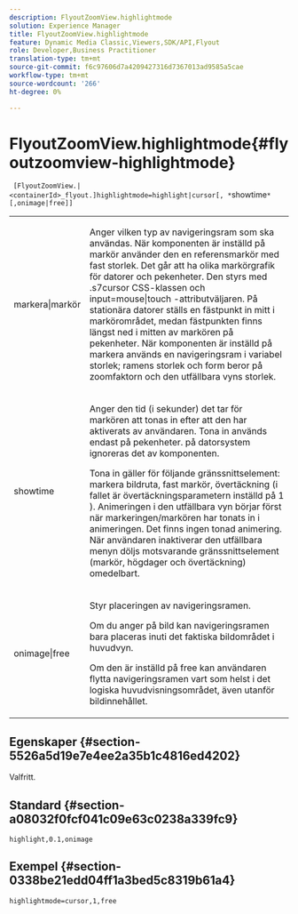 ```yaml
---
description: FlyoutZoomView.highlightmode
solution: Experience Manager
title: FlyoutZoomView.highlightmode
feature: Dynamic Media Classic,Viewers,SDK/API,Flyout
role: Developer,Business Practitioner
translation-type: tm+mt
source-git-commit: f6c97606d7a4209427316d7367013ad9585a5cae
workflow-type: tm+mt
source-wordcount: '266'
ht-degree: 0%

---
```



# FlyoutZoomView.highlightmode{#flyoutzoomview-highlightmode}

` [FlyoutZoomView.|<containerId>_flyout.]highlightmode=highlight|cursor[, *`showtime`*[,onimage|free]]`

<table id="table_C6F4C663099F40698874731590A22924"> 
 <tbody> 
  <tr> 
   <td colname="col1"> <p> <span class="codeph"> markera|markör  </span> </p> </td> 
   <td colname="col2"> <p> Anger vilken typ av navigeringsram som ska användas. När komponenten är inställd på <span class="codeph"> markör </span> använder den en referensmarkör med fast storlek. Det går att ha olika markörgrafik för datorer och pekenheter. Den styrs med <span class="codeph"> .s7cursor </span> CSS-klassen och <span class="codeph"> input=mouse|touch </span>-attributväljaren. På stationära datorer ställs en fästpunkt in mitt i markörområdet, medan fästpunkten finns längst ned i mitten av markören på pekenheter. När komponenten är inställd på <span class="codeph"> markera </span> används en navigeringsram i variabel storlek; ramens storlek och form beror på zoomfaktorn och den utfällbara vyns storlek. </p> </td> 
  </tr> 
  <tr> 
   <td colname="col1"> <p> <span class="codeph"> <span class="varname"> showtime  </span> </span> </p> </td> 
   <td colname="col2"> <p> Anger den tid (i sekunder) det tar för markören att tonas in efter att den har aktiverats av användaren. Tona in används endast på pekenheter. på datorsystem ignoreras det av komponenten. </p> <p>Tona in gäller för följande gränssnittselement: markera bildruta, fast markör, övertäckning (i fallet <span class="codeph"> är övertäckningsparametern </span> inställd på <span class="codeph"> 1 </span>). Animeringen i den utfällbara vyn börjar först när markeringen/markören har tonats in i animeringen. Det finns ingen tonad animering. När användaren inaktiverar den utfällbara menyn döljs motsvarande gränssnittselement (markör, högdager och övertäckning) omedelbart. </p> </td> 
  </tr> 
  <tr> 
   <td colname="col1"> <p> <span class="codeph"> onimage|free  </span> </p> </td> 
   <td colname="col2"> <p> Styr placeringen av navigeringsramen. </p> <p>Om du anger <span class="codeph"> på bild </span> kan navigeringsramen bara placeras inuti det faktiska bildområdet i huvudvyn. </p> <p>Om den är inställd på <span class="codeph"> free </span> kan användaren flytta navigeringsramen vart som helst i det logiska huvudvisningsområdet, även utanför bildinnehållet. </p> </td> 
  </tr> 
 </tbody> 
</table>

## Egenskaper {#section-5526a5d19e7e4ee2a35b1c4816ed4202}

Valfritt.

## Standard {#section-a08032f0fcf041c09e63c0238a339fc9}

`highlight,0.1,onimage`

## Exempel {#section-0338be21edd04ff1a3bed5c8319b61a4}

`highlightmode=cursor,1,free`
